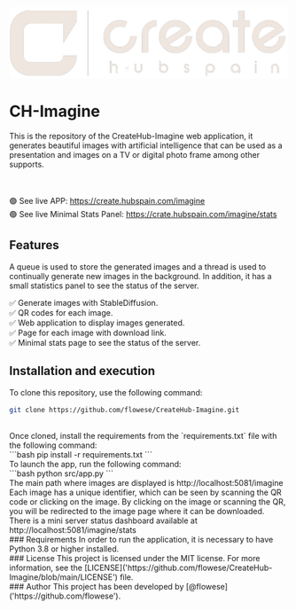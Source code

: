 ![create_logo](https://github.com/flowese/CreateHub-Imagine/blob/main/src/static/imgs/logo_wide.png?raw=true)

# CH-Imagine
This is the repository of the CreateHub-Imagine web application, it generates beautiful images with artificial intelligence that can be used as a presentation and images on a TV or digital photo frame among other supports.

<br><br>
🟢 See live APP: https://create.hubspain.com/imagine
<br>
🟢 See live Minimal Stats Panel: https://crate.hubspain.com/imagine/stats
<br>
## Features
A queue is used to store the generated images and a thread is used to continually generate new images in the background. In addition, it has a small statistics panel to see the status of the server.
<br>

✅ Generate images with StableDiffusion.<br>
✅ QR codes for each image.<br>
✅ Web application to display images generated.<br>
✅ Page for each image with download link.<br>
✅ Minimal stats page to see the status of the server.<br>

## Installation and execution
To clone this repository, use the following command:

```bash
git clone https://github.com/flowese/CreateHub-Imagine.git
```
<br>
Once cloned, install the requirements from the `requirements.txt` file with the following command:
<br>
```bash
pip install -r requirements.txt
```
<br>
To launch the app, run the following command:
<br>
```bash
python src/app.py
```
<br>
The main path where images are displayed is http://localhost:5081/imagine
<br>
Each image has a unique identifier, which can be seen by scanning the QR code or clicking on the image. By clicking on the image or scanning the QR, you will be redirected to the image page where it can be downloaded.
<br>
There is a mini server status dashboard available at http://localhost:5081/imagine/stats
<br>
### Requirements
In order to run the application, it is necessary to have Python 3.8 or higher installed.
<br>
### License
This project is licensed under the MIT license. For more information, see the [LICENSE]('https://github.com/flowese/CreateHub-Imagine/blob/main/LICENSE') file.
<br>
### Author
This project has been developed by [@flowese]('https://github.com/flowese').
